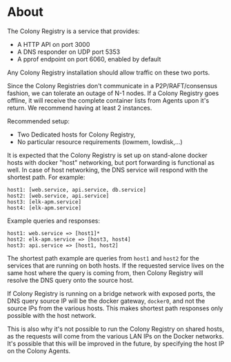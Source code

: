 # About

The Colony Registry is a service that provides:

- A HTTP API on port 3000
- A DNS responder on UDP port 5353
- A pprof endpoint on port 6060, enabled by default

Any Colony Registry installation should allow traffic on these two ports.

Since the Colony Registries don't communicate in a P2P/RAFT/consensus
fashion, we can tolerate an outage of N-1 nodes. If a Colony Registry
goes offline, it will receive the complete container lists from Agents
upon it's return. We recommend having at least 2 instances.

Recommended setup:

- Two Dedicated hosts for Colony Registry,
- No particular resource requirements (lowmem, lowdisk,...)

It is expected that the Colony Registry is set up on stand-alone docker
hosts with docker "host" networking, but port forwarding is functional as
well. In case of host networking, the DNS service will respond with the
shortest path. For example:

```
host1: [web.service, api.service, db.service]
host2: [web.service, api.service]
host3: [elk-apm.service]
host4: [elk-apm.service]
```

Example queries and responses:

```
host1: web.service => [host1]*
host2: elk-apm.service => [host3, host4]
host3: api.service => [host1, host2]
```

The shortest path example are queries from `host1` and `host2` for the
services that are running on both hosts. If the requested service lives
on the same host where the query is coming from, then Colony Registry
will resolve the DNS query onto the source host.

If Colony Registry is running on a bridge network with exposed ports, the
DNS query source IP will be the docker gateway, `docker0`, and not the
source IPs from the various hosts. This makes shortest path responses
only possible with the host network.

This is also why it's not possible to run the Colony Registry on shared
hosts, as the requests will come from the various LAN IPs on the Docker
networks. It's possible that this will be improved in the future, by
specifying the host IP on the Colony Agents.
